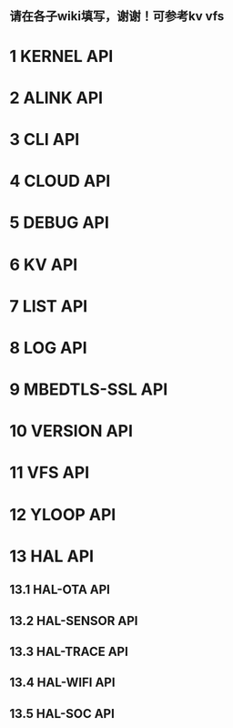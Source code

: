 请在各子wiki填写，谢谢！可参考kv vfs
------
# 1 KERNEL API
# 2 ALINK API
# 3 CLI API
# 4 CLOUD API
# 5 DEBUG API
# 6 KV API
# 7 LIST API
# 8 LOG API
# 9 MBEDTLS-SSL API
# 10 VERSION API
# 11 VFS API
# 12 YLOOP API
# 13 HAL API
## 13.1 HAL-OTA API
## 13.2 HAL-SENSOR API
## 13.3 HAL-TRACE API
## 13.4 HAL-WIFI API
## 13.5 HAL-SOC API